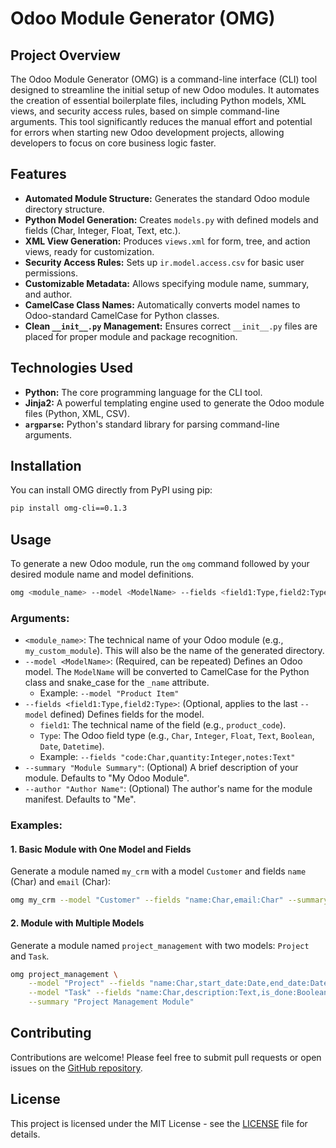 # Odoo Module Generator (OMG)

## Project Overview

The Odoo Module Generator (OMG) is a command-line interface (CLI) tool designed to streamline the initial setup of new Odoo modules. It automates the creation of essential boilerplate files, including Python models, XML views, and security access rules, based on simple command-line arguments. This tool significantly reduces the manual effort and potential for errors when starting new Odoo development projects, allowing developers to focus on core business logic faster.

## Features

-   **Automated Module Structure:** Generates the standard Odoo module directory structure.
-   **Python Model Generation:** Creates `models.py` with defined models and fields (Char, Integer, Float, Text, etc.).
-   **XML View Generation:** Produces `views.xml` for form, tree, and action views, ready for customization.
-   **Security Access Rules:** Sets up `ir.model.access.csv` for basic user permissions.
-   **Customizable Metadata:** Allows specifying module name, summary, and author.
-   **CamelCase Class Names:** Automatically converts model names to Odoo-standard CamelCase for Python classes.
-   **Clean `__init__.py` Management:** Ensures correct `__init__.py` files are placed for proper module and package recognition.

## Technologies Used

-   **Python:** The core programming language for the CLI tool.
-   **Jinja2:** A powerful templating engine used to generate the Odoo module files (Python, XML, CSV).
-   **`argparse`:** Python's standard library for parsing command-line arguments.

## Installation

You can install OMG directly from PyPI using pip:

```bash
pip install omg-cli==0.1.3
```

## Usage

To generate a new Odoo module, run the `omg` command followed by your desired module name and model definitions.

```bash
omg <module_name> --model <ModelName> --fields <field1:Type,field2:Type> [--summary "Module Summary"] [--author "Author Name"]
```

### Arguments:

-   `<module_name>`: The technical name of your Odoo module (e.g., `my_custom_module`). This will also be the name of the generated directory.
-   `--model <ModelName>`: (Required, can be repeated) Defines an Odoo model. The `ModelName` will be converted to CamelCase for the Python class and snake_case for the `_name` attribute.
    -   Example: `--model "Product Item"`
-   `--fields <field1:Type,field2:Type>`: (Optional, applies to the last `--model` defined) Defines fields for the model.
    -   `field1`: The technical name of the field (e.g., `product_code`).
    -   `Type`: The Odoo field type (e.g., `Char`, `Integer`, `Float`, `Text`, `Boolean`, `Date`, `Datetime`).
    -   Example: `--fields "code:Char,quantity:Integer,notes:Text"`
-   `--summary "Module Summary"`: (Optional) A brief description of your module. Defaults to "My Odoo Module".
-   `--author "Author Name"`: (Optional) The author's name for the module manifest. Defaults to "Me".

### Examples:

#### 1. Basic Module with One Model and Fields

Generate a module named `my_crm` with a model `Customer` and fields `name` (Char) and `email` (Char):

```bash
omg my_crm --model "Customer" --fields "name:Char,email:Char" --summary "Custom CRM module" --author "John Doe"
```

#### 2. Module with Multiple Models

Generate a module named `project_management` with two models: `Project` and `Task`.

```bash
omg project_management \
    --model "Project" --fields "name:Char,start_date:Date,end_date:Date" \
    --model "Task" --fields "name:Char,description:Text,is_done:Boolean" \
    --summary "Project Management Module"
```

## Contributing

Contributions are welcome! Please feel free to submit pull requests or open issues on the [GitHub repository](https://github.com/yourusername/odoo-module-generator).

## License

This project is licensed under the MIT License - see the [LICENSE](LICENSE) file for details.